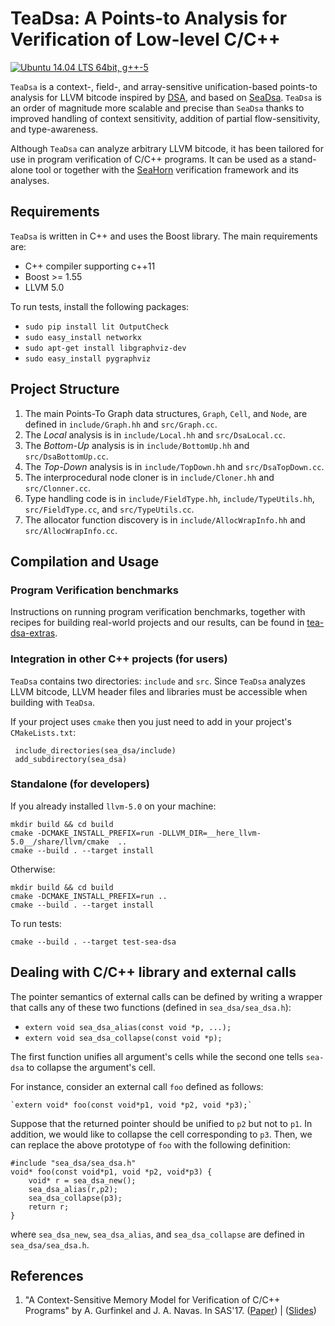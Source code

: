 # TeaDsa: A Points-to Analysis for Verification of Low-level C/C++ #

<a href="https://travis-ci.org/seahorn/sea-dsa">
    <img src="https://travis-ci.org/seahorn/sea-dsa.svg?branch=master" title="Ubuntu 14.04 LTS 64bit, g++-5"/>
</a>


`TeaDsa` is a context-, field-, and array-sensitive unification-based points-to
analysis for LLVM bitcode inspired
by [DSA](http://llvm.org/pubs/2003-11-15-DataStructureAnalysisTR.ps), and based
on [SeaDsa](https://github.com/seahorn/sea-dsa). `TeaDsa` is an order of
magnitude more scalable and precise than `SeaDsa` thanks to improved handling of
context sensitivity, addition of partial flow-sensitivity, and type-awareness.  

Although `TeaDsa` can analyze arbitrary LLVM bitcode, it has been
tailored for use in program verification of C/C++ programs. It can be used as a
stand-alone tool or together with the
[SeaHorn](https://github.com/seahorn/seahorn/tree/tea-dsa) verification
framework and its analyses.

## Requirements ## 

`TeaDsa` is written in C++ and uses the Boost library. The main requirements
are: 

- C++ compiler supporting c++11
- Boost >= 1.55
- LLVM 5.0

To run tests, install the following packages:

- `sudo pip install lit OutputCheck`
- `sudo easy_install networkx`
- `sudo apt-get install libgraphviz-dev`
- `sudo easy_install pygraphviz`

## Project Structure ##
1. The main Points-To Graph data structures, `Graph`, `Cell`, and `Node`, are
   defined in `include/Graph.hh` and `src/Graph.cc`.
2. The *Local* analysis is in `include/Local.hh` and `src/DsaLocal.cc`.
3. The *Bottom-Up* analysis is in `include/BottomUp.hh` and
   `src/DsaBottomUp.cc`.
4. The *Top-Down* analysis is in `include/TopDown.hh` and `src/DsaTopDown.cc`.
5. The interprocedural node cloner is in `include/Cloner.hh` and
   `src/Clonner.cc`.
6. Type handling code is in `include/FieldType.hh`, `include/TypeUtils.hh`, 
   `src/FieldType.cc`, and `src/TypeUtils.cc`.
7. The allocator function discovery is in `include/AllocWrapInfo.hh` and
   `src/AllocWrapInfo.cc`.

## Compilation and Usage ##

### Program Verification benchmarks ###
Instructions on running program verification benchmarks, together with recipes
for building real-world projects and our results, can be found in
[tea-dsa-extras](https://github.com/kuhar/tea-dsa-extras).

### Integration in other C++ projects (for users) ## 

`TeaDsa` contains two directories: `include` and `src`. Since
`TeaDsa` analyzes LLVM bitcode, LLVM header files and libraries must
be accessible when building with `TeaDsa`.

If your project uses `cmake` then you just need to add in your
project's `CMakeLists.txt`:

	 include_directories(sea_dsa/include)
	 add_subdirectory(sea_dsa)

### Standalone (for developers) ###

If you already installed `llvm-5.0` on your machine:

    mkdir build && cd build
	cmake -DCMAKE_INSTALL_PREFIX=run -DLLVM_DIR=__here_llvm-5.0__/share/llvm/cmake  ..
   	cmake --build . --target install
	
Otherwise:

    mkdir build && cd build
	cmake -DCMAKE_INSTALL_PREFIX=run ..
    cmake --build . --target install

To run tests:

	cmake --build . --target test-sea-dsa

## Dealing with C/C++ library and external calls ##

The pointer semantics of external calls can be defined by writing a
wrapper that calls any of these two functions (defined in
`sea_dsa/sea_dsa.h`):

- `extern void sea_dsa_alias(const void *p, ...);`
- `extern void sea_dsa_collapse(const void *p);`

The first function unifies all argument's cells while the second one
tells `sea-dsa` to collapse the argument's cell.

For instance, consider an external call `foo` defined as follows:

	`extern void* foo(const void*p1, void *p2, void *p3);`

Suppose that the returned pointer should be unified to `p2` but not to
`p1`. In addition, we would like to collapse the cell corresponding to
`p3`. Then, we can replace the above prototype of `foo` with the
following definition:

	#include "sea_dsa/sea_dsa.h"
	void* foo(const void*p1, void *p2, void*p3) {
		void* r = sea_dsa_new();
		sea_dsa_alias(r,p2);
		sea_dsa_collapse(p3);
		return r;
	}

where `sea_dsa_new`, `sea_dsa_alias`, and `sea_dsa_collapse` are
defined in `sea_dsa/sea_dsa.h`.

## References ## 

1. "A Context-Sensitive Memory Model for Verification of C/C++
   Programs" by A. Gurfinkel and J. A. Navas. In SAS'17.
   ([Paper](https://jorgenavas.github.io/papers/sea-dsa-SAS17.pdf))
   | ([Slides](https://jorgenavas.github.io/slides/sea-dsa-SAS17-slides.pdf))



